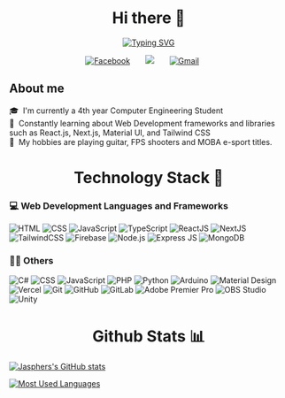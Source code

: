 <h1 align="center">
  Hi there 👋  
</h1>


<p align="center">
  <a href="https://git.io/typing-svg"><img src="https://readme-typing-svg.demolab.com?font=Montserrat&weight=600&duration=1500&pause=1500&color=F7BA1D&center=true&width=435&lines=I'm+Jann+Jaspher;An+Aspiring+Web+Developer!+%F0%9F%91%8C" alt="Typing SVG" />
  </a>
</p>

<p align="center">
  <a href="https://www.facebook.com/thisbejann/"><img alt="Facebook" src="https://img.shields.io/badge/Facebook-%231877F2.svg?style=for-the-badge&logo=Facebook&logoColor=white"/></a>
  &#8287;&#8287;&#8287;&#8287;&#8287;
  <a href="https://www.linkedin.com/in/jann-jaspher-santos-32808b24a/" alt="LinkedIn"><img src="https://img.shields.io/badge/linkedin-%230077B5.svg?style=for-the-badge&logo=linkedin&logoColor=white"/></a>
  &#8287;&#8287;&#8287;&#8287;&#8287;
  <a href="mailto:jannjaspher.santos@gmail.com"><img  alt="Gmail" src="https://img.shields.io/badge/Gmail-D14836?style=for-the-badge&logo=gmail&logoColor=white"/></a>
  &#8287;&#8287;&#8287;&#8287;&#8287;
</p>

## About me

🎓 &nbsp;I'm currently a 4th year Computer Engineering Student\
🌱 &nbsp;Constantly learning about Web Development frameworks and libraries such as React.js, Next.js, Material UI, and Tailwind CSS\
🎸 &nbsp;My hobbies are playing guitar, FPS shooters and MOBA e-sport titles.

<h1 align="center">
  Technology Stack 🧰  
</h1>

<h3>💻 Web Development Languages and Frameworks</h3>

<p>
  <img alt="HTML" src="https://img.shields.io/badge/HTML-E34F26.svg?logo=html5&logoColor=white">
  <img alt="CSS" src="https://img.shields.io/badge/CSS-1572B6.svg?logo=css3&logoColor=white">
  <img alt="JavaScript" src="https://img.shields.io/badge/JavaScript-F7DF1E.svg?logo=javascript&logoColor=black">
  <img alt="TypeScript" src="https://img.shields.io/badge/TypeScript-007ACC.svg?logo=typescript&logoColor=white">
  <img alt="ReactJS" src="https://img.shields.io/badge/React-20232a.svg?logo=react&logoColor=%2361DAFB">
  <img alt="NextJS" src="https://img.shields.io/badge/Next-black?logo=next.js&logoColor=black&color=white">
  <img alt="TailwindCSS" src="https://img.shields.io/badge/TailwindCSS-%2338B2AC.svg?logo=Tailwind-css&logoColor=white&color=4dc0b5">
  <img alt="Firebase" src="https://img.shields.io/badge/Firebase-%23039BE5.svg?logo=firebase&color=blue">
  <img alt="Node.js" src="https://img.shields.io/badge/Node.js-43853D.svg?logo=node.js&logoColor=white">
  <img alt="Express JS" src="https://img.shields.io/badge/Express-404d59.svg?logo=express&logoColor=white">
  <img alt="MongoDB" src ="https://img.shields.io/badge/MongoDB-4ea94b.svg?logo=mongodb&logoColor=white">
</p>

 <h3>👨‍💻 Others</h3>

 <p>
     <img alt="C#" src="https://custom-icon-badges.demolab.com/badge/C%23-68217A.svg?logo=cs2&logoColor=white">
     <img alt="CSS" src="https://img.shields.io/badge/CSS-1572B6.svg?logo=css3&logoColor=white">
     <img alt="JavaScript" src="https://img.shields.io/badge/JavaScript-F7DF1E.svg?logo=javascript&logoColor=black">
     <img alt="PHP" src="https://img.shields.io/badge/PHP-777BB4.svg?logo=php&logoColor=white">
     <img alt="Python" src="https://img.shields.io/badge/Python-14354C.svg?logo=python&logoColor=white">
     <img alt="Arduino" src="https://img.shields.io/badge/-Arduino-00979D?logo=Arduino&logoColor=white">
     <img alt="Material Design" src="https://img.shields.io/badge/Material%20Design-0081CB.svg?logo=material-design&logoColor=white">
     <img alt="Vercel" src="https://img.shields.io/badge/Vercel-000000.svg?logo=vercel&logoColor=white">
     <img alt="Git" src="https://img.shields.io/badge/Git-F05033.svg?logo=git&logoColor=white">
     <img alt="GitHub" src="https://img.shields.io/badge/GitHub-%23121011.svg?logo=github&logoColor=white">
     <img alt="GitLab" src="https://img.shields.io/badge/GitLab-%23181717.svg?logo=gitlab&logoColor=white">
     <img alt="Adobe Premier Pro" src="https://img.shields.io/badge/Adobe%20Premiere%20Pro-9999FF.svg?logo=Adobe%20Premiere%20Pro&logoColor=white">
     <img alt="OBS Studio" src="https://img.shields.io/badge/-OBS-302E31?logo=obs-studio&logoColor=white">
     <img alt="Unity" src="https://img.shields.io/badge/Unity-%23000000.svg?&logo=unity&logoColor=white">

  </p>
<!-- 
  <h3>🧰 Others</h3>

  <p>
     <img alt="Arduino" src="https://img.shields.io/badge/-Arduino-00979D?logo=Arduino&logoColor=white">
     <img alt="Bootstrap" src="https://img.shields.io/badge/Bootstrap-7952B3.svg?logo=bootstrap&logoColor=white">
     <img alt="Bulma" src="https://img.shields.io/badge/Bulma-00D0B1?logo=bulma&logoColor=white">
     <img alt="Cordova" src="https://img.shields.io/badge/-Cordova-E8E8E8?logo=apache-cordova&logoColor=black">
     <img alt="Express JS" src="https://img.shields.io/badge/Express-404d59.svg?logo=express&logoColor=white">
     <img alt="Material Design" src="https://img.shields.io/badge/Material%20Design-0081CB.svg?logo=material-design&logoColor=white">
     <img alt="NextJS" src="https://img.shields.io/badge/Next-black?logo=next.js&logoColor=black&color=white">
     <img alt="React" src="https://img.shields.io/badge/React-20232a.svg?logo=react&logoColor=%2361DAFB">
  </p> -->

<h1 align="center">
  Github Stats 📊
</h1>

[![Jasphers's GitHub stats](https://github-readme-stats.vercel.app/api?username=thisbejann&show_icons=true&theme=tokyonight)](https://github.com/anuraghazra/github-readme-stats)

[![Most Used Languages](https://github-readme-stats.vercel.app/api/top-langs/?username=thisbejann&layout=compact&theme=tokyonight)](https://github.com/anuraghazra/github-readme-stats)
